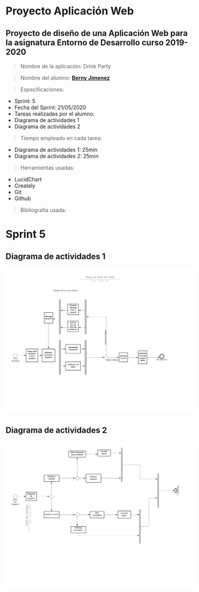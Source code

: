 # Proyecto Aplicación Web

## Proyecto de diseño de una Aplicación Web para la asignatura Entorno de Desarrollo curso 2019-2020

> Nombre de la aplicación: Drink Party

> Nombre del alumno: **[Berny Jimenez](https://www.linkedin.com/in/berny-jiménez-7027a7177)**

> Especificaciones:
  * Sprint: 5
  * Fecha del Sprint: 21/05/2020
  * Tareas realizadas por el alumno:
  * Diagrama de actividades 1
  * Diagrama de actividades 2
 
> Tiempo empleado en cada tarea:
  * Diagrama de actividades 1:  25min
  * Diagrama de actividades 2:  25min
 
    
> Herramientas usadas:
 * LucidChart
 * Creately
 * Git
 * Github
 
> Bibliografía usada:


# Sprint 5

## Diagrama de actividades 1

![mockup](./imagenes/DiagramaActvidades1.png)

## Diagrama de actividades 2
![mockup](./imagenes/DiagramaActividades2.png)
